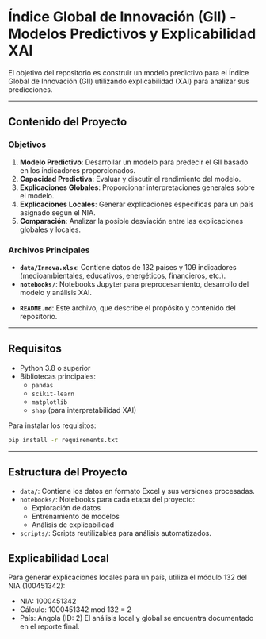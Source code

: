 # Índice Global de Innovación (GII) - Modelos Predictivos y Explicabilidad XAI

El objetivo del repositorio es construir un modelo predictivo para el Índice Global de Innovación (GII) utilizando explicabilidad (XAI) para analizar sus predicciones.

---

## Contenido del Proyecto

### Objetivos
1. **Modelo Predictivo**: Desarrollar un modelo para predecir el GII basado en los indicadores proporcionados.
2. **Capacidad Predictiva**: Evaluar y discutir el rendimiento del modelo.
3. **Explicaciones Globales**: Proporcionar interpretaciones generales sobre el modelo.
4. **Explicaciones Locales**: Generar explicaciones específicas para un país asignado según el NIA.
5. **Comparación**: Analizar la posible desviación entre las explicaciones globales y locales.

### Archivos Principales
- **`data/Innova.xlsx`**: Contiene datos de 132 países y 109 indicadores (medioambientales, educativos, energéticos, financieros, etc.).
- **`notebooks/`**: Notebooks Jupyter para preprocesamiento, desarrollo del modelo y análisis XAI.
<!-- - **`scripts/`**: Scripts de Python para entrenar modelos y generar explicaciones. -->
- **`README.md`**: Este archivo, que describe el propósito y contenido del repositorio.

---

## Requisitos
- Python 3.8 o superior
- Bibliotecas principales:
  - `pandas`
  - `scikit-learn`
  - `matplotlib`
  - `shap` (para interpretabilidad XAI)

Para instalar los requisitos:
```bash
pip install -r requirements.txt
```

---

## Estructura del Proyecto
- `data/`: Contiene los datos en formato Excel y sus versiones procesadas.
- `notebooks/`: Notebooks para cada etapa del proyecto:
    - Exploración de datos
    - Entrenamiento de modelos
    - Análisis de explicabilidad
- `scripts/`: Scripts reutilizables para análisis automatizados.
<!-- - `report/`: Resultados y discusión final en formato PDF. -->

## Explicabilidad Local
Para generar explicaciones locales para un país, utiliza el módulo 132 del NIA (100451342):
- NIA: 1000451342
- Cálculo: 1000451342 mod 132 = 2
- País: Angola (ID: 2)
El análisis local y global se encuentra documentado en el reporte final.
